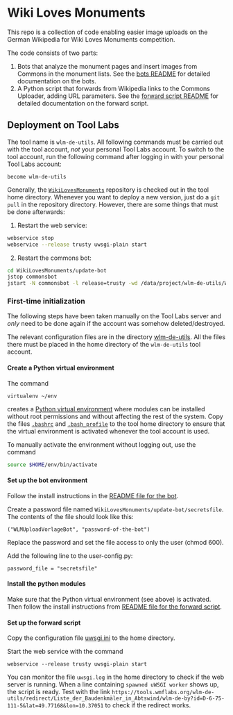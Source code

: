 # Wiki Loves Monuments

This repo is a collection of code enabling easier image uploads on the German Wikipedia for Wiki Loves Monuments competition.

The code consists of two parts:
1. Bots that analyze the monument pages and insert images from Commons in the monument lists. See the [bots README](update-bot/README.md) for detailed documentation on the bots.
2. A Python script that forwards from Wikipedia links to the Commons Uploader, adding URL parameters. See the [forward script README](forward_script_python/README.md) for detailed documentation on the forward script.

## Deployment on Tool Labs
The tool name is `wlm-de-utils`. All following commands must be carried out with the tool account, *not* your personal Tool Labs account. To switch to the tool account, run the following command after logging in with your personal Tool Labs account:

    become wlm-de-utils

Generally, the [`WikiLovesMonuments`][wlmrepo] repository is checked out in the tool home directory.
Whenever you want to deploy a new version, just do a `git pull` in the repository directory. However, there are some things that must be done afterwards:

1. Restart the web service:

 ```bash
 webservice stop
 webservice --release trusty uwsgi-plain start
 ```

2. Restart the commons bot:

 ```bash
 cd WikiLovesMonuments/update-bot
 jstop commonsbot
 jstart -N commonsbot -l release=trusty -wd /data/project/wlm-de-utils/WikiLovesMonuments/update-bot/ /data/project/wlm-de-utils/WikiLovesMonuments/update-bot/run_commonsbot.sh
 ```

### First-time initialization
The following steps have been taken manually on the Tool Labs server and *only* need to be done again if the account was somehow deleted/destroyed.

The relevant configuration files are in the directory [wlm-de-utils](wlm-de-utils/). All the files there must be placed in the home directory of the `wlm-de-utils` tool account.

#### Create a Python virtual environment
The command

    virtualenv ~/env

creates a [Python virtual environment][virtualenv] where modules can be installed without root permissions and without affecting the rest of the system. Copy the files [`.bashrc`](wlm-de-utils/.bashrc) and [`.bash_profile`](wlm-de-utils/.bash_profile) to the tool home directory to ensure that the virtual environment is activated whenever the tool account is used.

To manually activate the environment without logging out, use the command

```bash
source $HOME/env/bin/activate
```

#### Set up the bot environment
Follow the install instructions in the [README file for the bot](update-bot/README.md).

Create a password file named `WikiLovesMonuments/update-bot/secretsfile`. The contents of the file should look like this:

    ("WLMUploadVorlageBot", "password-of-the-bot")

Replace the password and set the file access to only the user (chmod 600).

Add the following line to the user-config.py:

    password_file = "secretsfile"

#### Install the python modules
Make sure that the Python virtual environment (see above) is activated. Then follow the install instructions from [README file for the forward script](forward_script_python/README.md).

#### Set up the forward script
Copy the configuration file [uwsgi.ini](wlm-de-utils/uwsgi.ini) to the home directory.

Start the web service with the command

    webservice --release trusty uwsgi-plain start

You can monitor the file `uwsgi.log` in the home directory to check if the web server is running. When a line containing `spawned uWSGI worker` shows up, the script is ready. Test with the link
`https://tools.wmflabs.org/wlm-de-utils/redirect/Liste_der_Baudenkmäler_in_Abtswind/wlm-de-by?id=D-6-75-111-5&lat=49.77168&lon=10.37051` to check if the redirect works.

[wlmrepo]: https://github.com/wmde/WikiLovesMonuments/
[virtualenv]: https://virtualenv.pypa.io/en/latest/
[tools_grid]: https://wikitech.wikimedia.org/wiki/Help:Tool_Labs/Grid
